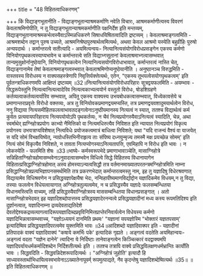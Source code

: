 +++
title = "48 विहितत्वाधिकरणम्"

+++
किं विद्याङ्गभूतानीति - विद्याङ्गभूतान्याश्रमकर्माणि नवेति विचारः, आश्रमकर्माणीत्यस्य विवरणं केवलाश्रमिणोपीति, न तु विद्याङ्गभूतान्याश्रमकर्माणीति पक्षनिर्देश इति मन्तव्यम्, विद्याङ्गभूतानामाश्रमकर्भत्वस्यैवाऽस्मिन्नधिकरणे सिषाधयिषितत्वादिति द्रष्टव्यम् । केवलाश्रमाङ्गत्वमिति - आश्रमशब्देन तद्वान् पुरुष उच्यते, आश्रमनिश्रेष्ठपुरुषार्थत्वमित्यर्थः, अथवा केवल आश्रमो यस्येति बहुव्रीहिः पुरुषो अन्यपदार्थः । कर्मान्तरत्वे सतीत्यादि - अयमित्यन्वयः- नित्यानित्यसंयोगविरोधप्रसङ्गेन एकस्य कर्मणो विनियोगपृथकत्वस्याप्यभावेन च कर्मान्तरत्वे सति विद्याभ्गसूतानां केवलाश्रमाभ्गत्वासम्भवात् तान्यमुसुक्षोर्नानुष्ठेयानि, विनियोगपृथकत्वेन नित्यानित्यसयोगविरोधाभावात्, कर्मान्तरत्वं नास्ति चेत्, विद्याङ्गानामेव तेषां केवलाश्रमाङ्गत्वस्भवात् केवलाश्रमिणोप्यनूष्ठेयानीति । अनुष्ठानञ्च विरुद्धमिति - वास्तवस्य विरोधस्य न वाक्यसहस्त्रेणापि निवृत्तिर्यक्त्तेत्यर्थः, एतेन, "एकस्य तूभयत्वेसयोगपृथकत्वम्' इति पूर्वतन्त्राधिकरणमपि आक्षिप्तं द्रष्टव्यम् ॥32॥नित्यानित्यसंयोगविरोधपरिहारः सूत्रद्वयफलमिति - अयम्भावः - सिद्धरूपेस्तुनि नित्यत्वानित्यत्वादेरिव नित्यत्वकाभ्यत्वयोर्न वस्तुतो विरोधः, षोडशिग्रहणे कर्तव्यत्वाकर्तव्यत्वर्यारिव सम्भवात्, अपितु एकस्य वाक्यस्य उभयबोधकत्वासम्भवात्, विध्येकावसेये च प्रमाणान्तराप्रवृत्तेः विरोधो वक्त्तव्यः, अत्र तु विनियोवकप्रमाणद्वयमप्यस्ति, तत्र प्रमाणद्वयवशादुमयार्थत्वेन विरोध, ननु विद्याया नित्यसमीहितफलत्वाभावतदङ्गत्वेनाऽनुष्ठीयमानस्य नित्यत्वं न स्यात्, ततश्च विद्यार्थत्वं कर्म कुर्वतः प्रत्यवायपरिहाराय नित्यपयोयोऽपि पृथकर्तव्यः, न चैवं नित्यप्रयोगस्यैवाऽनित्यत्वं स्यादिति, चेन्न, अथा स्वर्माथेर् ह्यग्निहोत्रप्रयोगः काभ्यो नैमित्तिको वा नित्यमधिरुत्यैव निविशत इति न्यायात नित्यप्रयोगं विकृत्य प्रयोगस्य उभयत्राप्यविशेषात् नित्यविधेः प्रयोजकत्वमात्रं बाधित्वा निविशते; यथा "यदि राजन्यं वैश्यं वा याजयेत् स यदि सोमं विभक्षयिष्येत्, न्यग्रोधस्तिभिनीराहृत्य ताः संपिष्य दध्नयुन्मृज्य तमस्मै मक्ष प्रयच्छेन्न सोमम्' इति नित्यं सोमं विकृत्यैव निविशते, न तावता नित्यप्योगस्याऽनित्यतापत्ति, एवमिहापि न विरोध इति भावः । न त्वेकस्येति - फलमिति शेषः ॥33॥भाष्ये- कर्मस्वरूपभेदे प्रमाणाभावाञ्चेति, मासाग्निहोत्रे सन्निहिताग्निहोत्रहोमासम्भवेनाऽनुवादत्वासम्भवेन विधित्वे सिद्धे विहितस्य विधानायागेन विहितात्प्रसिद्धाग्निहोत्रहोमात् अस्य होमस्याऽन्यत्वसिद्धौ तत्र वर्तमानमाख्यातपरतन्त्रमग्निहोत्रमिति नाम्ना प्रसिद्धाग्निहोत्रप्रत्यभिज्ञापनसमर्थमिति तत्र प्रकरणभेदात् कर्मान्तरत्वमस्तु नाम्, इह तु यज्ञादिषु विधेरश्रवणात् विद्यायामेव विधिश्रवणेन न प्रसिद्धयज्ञापेक्षयैषा भेदः, नन्विहापीष्यमाणविद्योद्दोन यज्ञादिकमेव विधयम्,न तु विद्या, तस्याः फलत्वेन विधेयत्वायागात् अग्निहोत्रतुल्यत्वमेव, न च प्रसिद्धस्यैव यज्ञादेः फलसम्बन्धितया विधानमस्त्विति वाच्यम्, तर्हि प्रसिद्धस्यैवाग्निहोत्रस्य माससम्बन्धितया विधानप्रसङ्गात् । अतो मासाग्निहोत्रभेदवत् इह यज्ञादिशब्दोपात्तस्य प्रसिद्धयज्ञादेरनन्वत्वे प्रसिद्धयज्ञादीनां मध्य कस्य रूपमतिदिश्य इति दुर्ज्ञानत्वात्, यज्ञादिनाम्ना द्रव्यदेवताद्यतिदेशे देवतोद्देश्यकद्रव्यत्यागत्वादिरूपयज्ञादिाब्दप्रवृविनिमित्तप्राप्तेरनिवार्यत्वेन विधेयस्य कर्मणो यज्ञादिभिन्नत्वासम्भवाच्च, "यज्ञोऽध्ययनं दानमिति प्रथमः' "यज्ञानां यपयज्ञोस्मि "भोक्तारं यज्ञतपसाम्' इत्यादिष्विव प्रसिद्धयज्ञादिपरत्वमेव युक्त्तमिति भावः ॥34॥आदिशब्दो यज्ञादिवाक्पर इति - यज्ञादीनां प्रतिपादकं वाक्यं यज्ञादिवाक्यं "कषाये कमर्भिः पके' इत्यादिकं गृह्यते । अङ्गत्वं वदतेति अयमिहान्वयः- अङ्गत्वं वदता "यज्ञेन दानेने' त्यादिना ये निर्दिष्टाः तानेवाङ्गत्वेन किञ्चित्कारं वदद्वाक्यमपि यज्ञादिपर्यायधर्मकर्मादिशब्देन निर्दिशतीत्यर्थः इति । ततश्च तत्रापि वाक्ये प्रसिद्धविलक्षणधर्मभ्रान्तिः कार्योति भावः । सिद्धवदिति - सिद्धवन्निदेशरूपादित्यर्थः । "अग्निहोत्रं जुहोति' इत्यादौ हि साध्यावस्तार्थाभिधायित्वस्वभावेनाऽऽख्यातेनापूवर्म् रूपमुत्पाद्यते, नैव कृदन्तेषु यज्ञादिशब्देष्वित्यर्थः ॥35॥ ॥ इति विहितत्वाधिकरणम् ॥